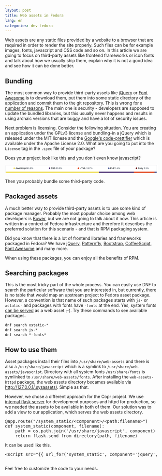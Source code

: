```yaml
---
layout: post
title: Web assets in Fedora
lang: en
categories: dev fedora
---
```


[Web assets](https://fedoraproject.org/wiki/Packaging:Web_Assets) are any static files provided by a website to a browser that are required in order to render the site properly. Such files can be for example images, fonts, javascript and CSS code and so on. In this article we are going to focus on third-party assets like frontend frameworks or icon fonts and talk about how we usually ship them, explain why it is not a good idea and see how it can be done better.


## Bundling
The most common way to provide third-party assets like [jQuery](https://jquery.com/) or [Font Awesome](https://fontawesome.com/) is to download them, put them into some static directory of the application and commit them to the git repository. This is wrong for a [number of reasons](https://fedoraproject.org/wiki/Packaging:JavaScript#Rationale). The main one is security - developers are supposed to update the bundled libraries, but this usually never happens and results in using archaic versions that are buggy and have a lot of security issues.

Next problem is licensing. Consider the following situation. You are creating an application under the GPLv3 license and bundling-in a jQuery which is released under the MIT licnese and the [Google's code-prettifier](https://github.com/google/code-prettify) which is available under the Apache License 2.0. What are you going to put into the `License` tag in the `.spec` file of your package?

Does your project look like this and you don't even know javascript?

![GitHub project statistics - bundled javascript](/files/img/github-project-stats-bundled-js.png)

Then you probably bundle some third-party code.


## Packaged assets
A much better way to provide third-party assets is to use some kind of package manager. Probably the most popular choice among web developers is [Bower](https://bower.io/), but we are not going to talk about it now. This article is written in a context of Fedora infrastructure and therefore it describes the preferred solution for this scenario - and that is RPM packaging system.

Did you know that there is a lot of frontend libraries and frameworks packaged in Fedora? We have [jQuery](https://src.fedoraproject.org/rpms/js-jquery), [Patternfly](https://src.fedoraproject.org/rpms/python-XStatic-Patternfly), [Bootstrap](https://src.fedoraproject.org/rpms/python-XStatic-Bootstrap-SCSS), [CoffeeScript](https://src.fedoraproject.org/rpms/coffee-script), [Font Awesome](https://src.fedoraproject.org/rpms/fontawesome-fonts) and many more.

When using these packages, you can enjoy all the benefits of RPM.


## Searching packages
This is the most tricky part of the whole process. You can easily use DNF to search the particular software that you are interested in, but currently, there is no table that would map an upstream project to Fedora asset package. However, a convention is that name of such packages starts with `js-` or `xstatic-` and packages with fonts have `-fonts` at the end. Yes, system fonts [can be served](https://fedoraproject.org/wiki/Packaging:Web_Assets#Fonts) as a web asset ;-). Try these commands to see available packages.

    dnf search xstatic-*
    dnf search js-*
    dnf search *-fonts*


## How to use them
Asset packages install their files into `/usr/share/web-assets` and there is also a `/usr/share/javascript` which is a symlink to `/usr/share/web-assets/javascript`. Directory with all system fonts `/usr/share/fonts` is symlinked to `/usr/share/web-assets/fonts`. After installing the `web-assets-httpd` package, the web assets directory becames available via <http://127.0.0.1/.sysassets/>. Simple as that.

However, we chose a different approach for the Copr project. We use [internal flask server](http://flask.pocoo.org/docs/0.12/server/) for development purposes and httpd for production, so we needed the assets to be available in both of them. Our solution was to add a view to our application, which serves the web assets directory.

<pre class="prettyprint">
@app.route("/system_static/&lt;component&gt;/&lt;path:filename&gt;")
def system_static(component, filename):
    path = os.path.join("/usr/share/javascript", component)
    return flask.send_from_directory(path, filename)
</pre>

It can be used like this.

<pre class="prettyprint">
&lt;script src="&#123;&#123; url_for('system_static', component='jquery', filename='1/jquery.min.js') }}"></script>
</pre>

Feel free to customize the code to your needs.
